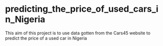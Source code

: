 # predicting_the_price_of_used_cars_in_Nigeria
 This aim of this project is to use data gotten from the Cars45 website to predict the price of a used car in Nigeria
